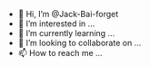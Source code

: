 - 👋 Hi, I’m @Jack-Bai-forget
- 👀 I’m interested in ...
- 🌱 I’m currently learning ...
- 💞️ I’m looking to collaborate on ...
- 📫 How to reach me ...

<!---
Jack-Bai-forget/Jack-Bai-forget is a ✨ special ✨ repository because its `README.md` (this file) appears on your GitHub profile.
You can click the Preview link to take a look at your changes.
--->
